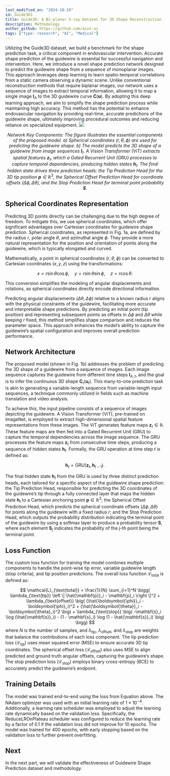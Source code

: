 ```yaml
---
last_modified_on: "2024-10-29"
id: Guide3D3
title: Guide3D: A Bi-planar X-ray Dataset for 3D Shape Reconstruction (Part 3)
description: Methodology
author_github: https://github.com/aioz-ai
tags: ["type: research", "AI", "Medical"]
---
```

Utilizing the Guide3D dataset, we build a benchmark for the shape prediction task, a critical component in endovascular intervention. Accurate shape prediction of the guidewire is essential for successful navigation and intervention. Here, we introduce a novel shape prediction network designed to predict the guidewire shape from a sequence of monoplanar images. This approach leverages deep learning to learn spatio-temporal correlations from a static camera observing a dynamic scene. Unlike conventional reconstruction methods that require biplanar images, our network uses a sequence of images to extract temporal information, allowing it to map a single image $\mathbf{I}_A$ to the 3D guidewire curve $\mathbf{C}(\mathbf{u})$. By adopting this deep learning approach, we aim to simplify the shape prediction process while maintaining high accuracy. This method has the potential to enhance endovascular navigation by providing real-time, accurate predictions of the guidewire shape, ultimately improving procedural outcomes and reducing reliance on specialized equipment.
![](https://vision.aioz.io/f/bd62e9a166ae4606862a/?dl=1)
*<center>Network Key Components: The figure illustrates the essential components of the proposed model.  a) Spherical coordinates $(r, \theta, \phi)$ are used for predicting the guidewire shape. b) The model predicts the 3D shape of a guidewire from image sequences $\mathbf{I}_t$. A Vision Transformer (ViT) extracts spatial features $\mathbf{z}_t$, which a Gated Recurrent Unit (GRU) processes to capture temporal dependencies, producing hidden states $\mathbf{h}_t$. The final hidden state drives three prediction heads: the Tip Prediction Head for the 3D tip position $\mathbf{p} \in \mathbb{R}^3$, the Spherical Offset Prediction Head for coordinate offsets $(\Delta \phi, \Delta \theta)$, and the Stop Prediction Head for terminal point probability $\mathbf{S}$.</center>*

## Spherical Coordinates Representation
Predicting 3D points directly can be challenging due to the high degree of freedom. To mitigate this, we use spherical coordinates, which offer significant advantages over Cartesian coordinates for guidewire shape prediction. Spherical coordinates, as represented in Fig. 1a, are defined by the radius $r$, polar angle $\theta$, and azimuthal angle $\phi$. They provide a more natural representation for the position and orientation of points along the guidewire, which is typically elongated and curved.

Mathematically, a point in spherical coordinates $(r, \theta, \phi)$ can be converted to Cartesian coordinates $(x, y, z)$ using the transformations: 

$$
x = r \sin \theta \cos \phi, \quad y = r \sin \theta \sin \phi, \quad z = r \cos \theta.
$$

This conversion simplifies the modeling of angular displacements and rotations, as spherical coordinates directly encode directional information.

Predicting angular displacements $(\Delta \theta, \Delta \phi)$ relative to a known radius $r$ aligns with the physical constraints of the guidewire, facilitating more accurate and interpretable shape predictions. By predicting an initial point (tip position) and representing subsequent points as offsets in $\Delta \phi$ and $\Delta \theta$ while keeping $r$ fixed, this method simplifies shape comparison and reduces the parameter space. This approach enhances the model’s ability to capture the guidewire’s spatial configuration and improves overall prediction performance.

## Network Architecture
The proposed model (shown in Fig. 1b) addresses the problem of predicting the 3D shape of a guidewire from a sequence of images. Each image sequence captures the guidewire from different time steps $\mathbf{I}_{A,t}$, and the goal is to infer the continuous 3D shape $\mathbf{C}_t(\mathbf{u}_t)$. This many-to-one prediction task is akin to generating a variable-length sequence from variable-length input sequences, a technique commonly utilized in fields such as machine translation and video analysis.

To achieve this, the input pipeline consists of a sequence of images depicting the guidewire. A Vision Transformer (ViT), pre-trained on ImageNet, is employed to extract high-dimensional spatial feature representations from these images. The ViT generates feature maps $\mathbf{z}_t \in \mathbb{R}$. These feature maps are then fed into a Gated Recurrent Unit (GRU) to capture the temporal dependencies across the image sequence. The GRU processes the feature maps $\mathbf{z}_t$ from consecutive time steps, producing a sequence of hidden states $\mathbf{h}_t$. Formally, the GRU operation at time step $t$ is defined as:

$$
\mathbf{h}_t = \text{GRU}(\mathbf{z}_t, \mathbf{h}_{t-1}).
$$

The final hidden state $\mathbf{h}_t$ from the GRU is used by three distinct prediction heads, each tailored for a specific aspect of the guidewire shape prediction: the Tip Prediction Head, responsible for predicting the 3D coordinates of the guidewire’s tip through a fully connected layer that maps the hidden state $\mathbf{h}_t$ to a Cartesian anchoring point $\mathbf{p} \in \mathbb{R}^3$; the Spherical Offset Prediction Head, which predicts the spherical coordinate offsets $(\Delta \phi, \Delta \theta)$ for points along the guidewire with a fixed radius $r$; and the Stop Prediction Head, which outputs the probability distribution indicating the terminal point of the guidewire by using a softmax layer to produce a probability tensor $\mathbf{S}$, where each element $\mathbf{S}_j$ indicates the probability of the $j$-th point being the terminal point.


## Loss Function


The custom loss function for training the model combines multiple components to handle the point-wise tip error, variable guidewire length (stop criteria), and tip position predictions. The overall loss function $\mathcal{L}_{\text{total}}$ is defined as:

$$
\mathcal{L}_{\text{total}} = \frac{1}{N} \sum_{i=1}^N \bigg( 
\lambda_{\text{tip}} \left \| \hat{\mathbf{p}}_i - \mathbf{p}_i \right \|^2 + 
\lambda_{\text{offset}} \big( (\hat{\boldsymbol{\phi}}_i - \boldsymbol{\phi}_i)^2 + (\hat{\boldsymbol{\theta}}_i - \boldsymbol{\theta}_i)^2 \big) + 
\lambda_{\text{stop}} \big( -\mathbf{s}_i \log (\hat{\mathbf{s}}_i) - (1 - \mathbf{s}_i) \log (1 - \hat{\mathbf{s}}_i) \big) 
\bigg)
$$
where $N$ is the number of samples, and $\lambda_{\text{tip}}$, $\lambda_{\text{offset}}$, and $\lambda_{\text{stop}}$ are weights that balance the contributions of each loss component. The tip prediction loss ($\mathcal{L}_{\text{tip}}$) uses mean squared error (MSE) to ensure accurate 3D tip coordinates. The spherical offset loss ($\mathcal{L}_{\text{offset}}$) also uses MSE to align predicted and ground truth angular offsets, capturing the guidewire’s shape. The stop prediction loss ($\mathcal{L}_{\text{stop}}$) employs binary cross-entropy (BCE) to accurately predict the guidewire’s endpoint.


## Training Details
The model was trained end-to-end using the loss from Equation above. The NAdam optimizer was used with an initial learning rate of $1 \times 10^{-4}$. Additionally, a learning rate scheduler was employed to adjust the learning rate dynamically based on the validation loss. Specifically, the ReduceLROnPlateau scheduler was configured to reduce the learning rate by a factor of 0.1 if the validation loss did not improve for 10 epochs. The model was trained for 400 epochs, with early stopping based on the validation loss to further prevent overfitting.


## Next
In the next part, we will validate the effectiveness of Guidewire Shape Prediction dataset and methodology.